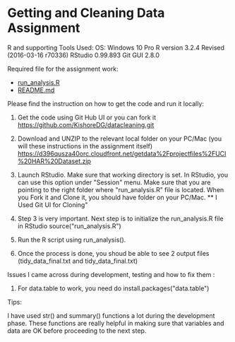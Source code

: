 # Getting and Cleaning Data Assignment

R and supporting Tools Used:
OS: Windows 10 Pro 
R version 3.2.4 Revised (2016-03-16 r70336)
RStudio 0.99.893
Git GUI 2.8.0


Required file for the assignment work:

- [run_analysis.R](https://github.com/KishoreDG/datacleaning/blob/master/run_analysis.R)
- [README.md](https://github.com/KishoreDG/datacleaning/blob/master/README.md)


Please find the instruction on how to get the code and run it locally:

1. Get the code using Git Hub UI or you can fork it
   https://github.com/KishoreDG/datacleaning.git

2. Download and UNZIP to the relevant local folder on your PC/Mac (you will these instructions in the assignment itself)
   https://d396qusza40orc.cloudfront.net/getdata%2Fprojectfiles%2FUCI%20HAR%20Dataset.zip

3. Launch RStudio. Make sure that working directory is set. In RStudio, you can use this option under "Session" menu.
   Make sure that you are pointing to the right folder where "run_analysis.R" file is located. When you Fork it and
   Clone it, you should have folder on your PC/Mac. ** I Used Git UI for Cloning"

4. Step 3 is very important. Next step is to initialize the run_analysis.R file in RStudio
   source("run_analysis.R")
   
5. Run the R script using run_analysis(). 

6. Once the process is done, you shoud be able to see 2 output files (tidy_data_final.txt and tidy_data_final.txt)


Issues I came across during development, testing and how to fix them : 

1. For data.table to work, you need do install.packages("data.table")

Tips:

I have used str() and summary() functions a lot during the development phase. These functions are really
helpful in making sure that variables and data are OK before proceeding to the next step.